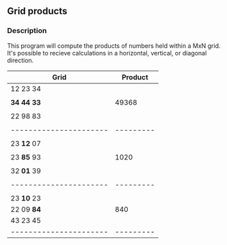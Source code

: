 ## Grid products

### Description

This program will compute the products of numbers held within a MxN grid. It's
possible to recieve calculations in a horizontal, vertical, or diagonal
direction.

|     Grid             | Product |
|----------------------|---------|
|  12 23 34            |         |
|                      |         |
|  **34** **44** **33**|  49368  |
|                      |         |
|  22 98 83            |         |
|                      |         |
|----------------------|---------|
|                      |         |
|  23 **12** 07        |         |
|                      |         |
|  23 **85** 93        |  1020   |
|                      |         |
|  32 **01** 39        |         |
|                      |         |
|----------------------|---------|
|                      |         |
|  23 **10** 23        |         |
|  22 09 **84**        |  840    |
|  43 23 45            |         |
|----------------------|---------|
